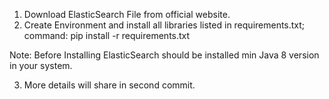 1. Download ElasticSearch File from official website.
2. Create Environment and install all libraries listed in requirements.txt; 
command: pip install -r requirements.txt  

Note: Before Installing ElasticSearch should be installed min Java 8 version in your system.

3. More details will share in second commit.
